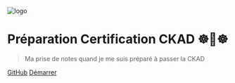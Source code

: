 ![logo](https://training.linuxfoundation.org/wp-content/uploads/2019/03/kubernetes-ckad-color-300x294.png)

# Préparation Certification CKAD ☸️🐳☸️

> Ma prise de notes quand je me suis préparé à passer la CKAD

[GitHub](https://github.com/Mehdi-H/preparation-certif-ckad)
[Démarrer](/README)
